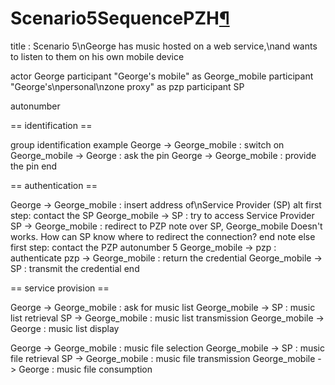 Scenario5SequencePZH[¶](#Scenario5SequencePZH)
==============================================

<div class="uml">title : Scenario 5\nGeorge has music hosted on a web service,\nand wants to listen to them on his own mobile device

actor George
participant "George's mobile" as George_mobile
participant "George's\npersonal\nzone proxy" as pzp
participant SP

autonumber

== identification ==

group identification example
	George -> George_mobile : switch on
	George_mobile -> George : ask the pin
	George -> George_mobile : provide the pin
end

== authentication ==

George -> George_mobile : insert address of\nService Provider (SP)
alt first step: contact the SP
	George_mobile -> SP : try to access Service Provider
	SP -> George_mobile : redirect to PZP
	note over SP, George_mobile
		Doesn't works. How can SP know
		where to redirect the connection?
	end note
else first step: contact the PZP
	autonumber 5
	George_mobile -> pzp : authenticate
	pzp -> George_mobile : return the credential
	George_mobile -> SP : transmit the credential
end

== service provision ==

George -> George_mobile : ask for music list
George_mobile -> SP : music list retrieval
SP -> George_mobile : music list transmission
George_mobile -> George : music list display

George -> George_mobile : music file selection
George_mobile -> SP : music file retrieval
SP -> George_mobile : music file transmission
George_mobile -> George : music file consumption</div>

